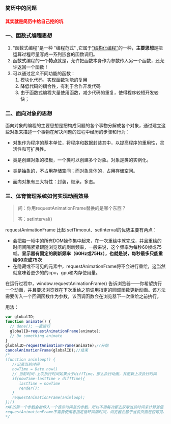 ### 简历中的问题

#### <font color = 'red'>其实就是简历中给自己挖的坑</font>

### 一、函数式编程思想

1. "函数式编程"是一种 "编程范式" ,它属于["结构化编程"](http://en.wikipedia.org/wiki/Structured_programming)的一种，**主要思想**是把运算过程尽量写成一系列嵌套的函数调用。
2. 函数式编程的一个**特点**就是，允许把函数本身作为参数传入另一个函数，还允许返回一个函数！
3. 可以通过定义不同功能的函数：
   1. 模块化代码，实现函数功能的复用
   2. 降低代码的耦合性，有利于合作开发代码
   3. 由于函数式编程大量使用函数，减少代码的重复，使得程序较短开发较快；

### 二、面向对象的思想

​		面向对象的编程的主要思想是把构成问题的各个事物分解成各个对象，通过建立这些对象来描述一个事物在解决问题的过程中经历的步骤和行为：

- 对象作为程序的基本单位，将程序和数据封装其中，以提高程序的重用性，灵活性和可扩展性。
- 类是创建对象的模板，一个类可以创建多个对象。对象是类的实例化。

- 类是抽象的，不占用存储空间；而对象具体的，占用存储空间。


- 面向对象有三大特性：封装，继承，多态。

### 三、体育管理系统如何实现动画效果

> 问：你用requestAnimationFrame替换的是哪个东西？
>
> 答：setInterval()

requestAnimationFrame 比起 setTimeout、setInterval的优势主要有两点：

- 会把每一帧中的所有DOM操作集中起来，在一次重绘中就完成，并且重绘的时间间隔紧紧跟随浏览器的刷新频率，一般来说，这个频率为每秒60帧或75帧。**显示器有固定的刷新频率（60Hz或75Hz），也就是说，每秒最多只能重绘60次或75次**
- 在隐藏或不可见的元素中，requestAnimationFrame将不会进行重绘，这当然就意味着更少的的cpu，gpu和内存使用量。

在运行过程中，window.requestAnimationFrame() 告诉浏览器——你希望执行一个动画，并且要求浏览器在下次重绘之前调用指定的回调函数更新动画。该方法需要传入一个回调函数作为参数，该回调函数会在浏览器下一次重绘之前执行。

用法：

```js
var globalID; 
function animate() { 
  // done(); 一直运行
  globalID=requestAnimationFrame(animate); 
  // Do something animate 
} 
globalID=requestAnimationFrame(animate);//开始
cancelAnimationFrame(globalID);//结束
/*
(function animloop() {
   //记录当前时间
   nowTime = Date.now()
   // 当前时间-上次执行时间如果大于diffTime，那么执行动画，并更新上次执行时间
   if(nowTime-lastTime > diffTime){
      lastTime = nowTime
      render();
   }
   requestAnimationFrame(animloop);
})()
rAF的第一个参数会被传入一个表示时间差的参数，所以不用每次都去获取当前时间来计算差值
requestAnimationFrame不需要使用者指定循环间隔时间，浏览器会基于当前页面是否可见、CPU的负荷情况等来自行决定最佳的帧速率，从而更合理地使用CPU。
*/
```

